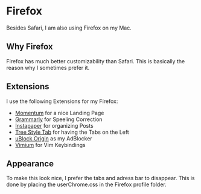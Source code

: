 # Firefox
Besides Safari, I am also using Firefox on my Mac.

## Why Firefox
Firefox has much better customizability than Safari.
This is basically the reason why I sometimes prefer it.

## Extensions
I use the following Extensions for my Firefox:
- [Momentum](https://momentumdash.com) for a nice Landing Page
- [Grammarly](https://grammarly.com) for Speeling Correction
- [Instapaper](https://instapaper.com) for organizing Posts
- [Tree Style Tab](https://piro.sakura.ne.jp/xul/_treestyletab.html.en) for having the Tabs on the Left
- [uBlock Origin](https://github.com/gorhill/uBlock#ublock-origin) as my AdBlocker
- [Vimium](https://github.com/philc/vimium) for Vim Keybindings

## Appearance
To make this look nice, I prefer the tabs and adress bar to disappear. This is done by placing the userChrome.css in the
Firefox profile folder.
